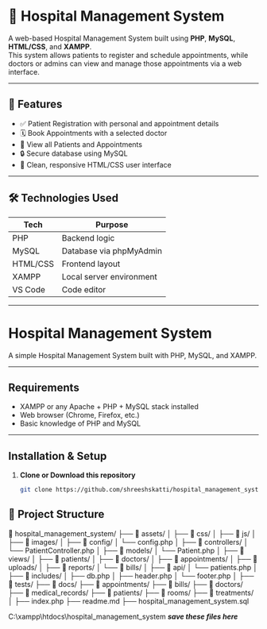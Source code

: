 # 🏥 Hospital Management System

A web-based Hospital Management System built using **PHP**, **MySQL**, **HTML/CSS**, and **XAMPP**.  
This system allows patients to register and schedule appointments, while doctors or admins can view and manage those appointments via a web interface.

---

## 🚀 Features

- ✅ Patient Registration with personal and appointment details
- 🗓️ Book Appointments with a selected doctor
- 📄 View all Patients and Appointments
- 🔒 Secure database using MySQL
- 🎨 Clean, responsive HTML/CSS user interface

---

## 🛠️ Technologies Used

| Tech       | Purpose                  |
|------------|--------------------------|
| PHP        | Backend logic            |
| MySQL      | Database via phpMyAdmin  |
| HTML/CSS   | Frontend layout          |
| XAMPP      | Local server environment |
| VS Code    | Code editor              |

---
# Hospital Management System

A simple Hospital Management System built with PHP, MySQL, and XAMPP.

---

## Requirements

- XAMPP or any Apache + PHP + MySQL stack installed  
- Web browser (Chrome, Firefox, etc.)  
- Basic knowledge of PHP and MySQL  

---

## Installation & Setup

1. **Clone or Download this repository**

   ```bash
   git clone https://github.com/shreeshskatti/hospital_management_system.git

## 📁 Project Structure

📁 hospital_management_system/
├── 📁 assets/
│   ├── 📁 css/
│   ├── 📁 js/
│   ├── 📁 images/
│
├── 📁 config/
│   └── config.php
│
├── 📁 controllers/
│   └── PatientController.php
│
├── 📁 models/
│   └── Patient.php
│
├── 📁 views/
│   ├── 📁 patients/
│   ├── 📁 doctors/
│   ├── 📁 appointments/
│   ├── 📁 uploads/
│   ├── 📁 reports/
│   └── 📁 bills/
│
├── 📁 api/
│   └── patients.php
│
├── 📁 includes/
│   ├── db.php
│   ├── header.php
│   └── footer.php
│
├── 📁 tests/
├── 📁 docs/
├── 📁 appointments/
├── 📁 bills/
├── 📁 doctors/
├── 📁 medical_records/
├── 📁 patients/
├── 📁 rooms/
├── 📁 treatments/
│
├── index.php
├── readme.md
├── hospital_management_system.sql




C:\xampp\htdocs\hospital_management_system
 ***save these files here*** 